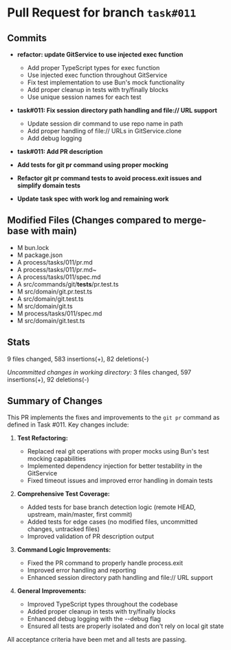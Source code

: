 # Pull Request for branch `task#011`

## Commits
- **refactor: update GitService to use injected exec function**
  - Add proper TypeScript types for exec function
  - Use injected exec function throughout GitService
  - Fix test implementation to use Bun's mock functionality
  - Add proper cleanup in tests with try/finally blocks
  - Use unique session names for each test

- **task#011: Fix session directory path handling and file:// URL support**
  - Update session dir command to use repo name in path
  - Add proper handling of file:// URLs in GitService.clone
  - Add debug logging

- **task#011: Add PR description**

- **Add tests for git pr command using proper mocking**

- **Refactor git pr command tests to avoid process.exit issues and simplify domain tests**

- **Update task spec with work log and remaining work**

## Modified Files (Changes compared to merge-base with main)
- M     bun.lock
- M     package.json
- A     process/tasks/011/pr.md
- A     process/tasks/011/pr.md~
- A     process/tasks/011/spec.md
- A     src/commands/git/__tests__/pr.test.ts
- M     src/domain/git.pr.test.ts
- A     src/domain/git.test.ts
- M     src/domain/git.ts
- M     process/tasks/011/spec.md
- M     src/domain/git.test.ts

## Stats
9 files changed, 583 insertions(+), 82 deletions(-)

_Uncommitted changes in working directory:_
3 files changed, 597 insertions(+), 92 deletions(-)

## Summary of Changes

This PR implements the fixes and improvements to the `git pr` command as defined in Task #011. Key changes include:

1. **Test Refactoring:**
   - Replaced real git operations with proper mocks using Bun's test mocking capabilities
   - Implemented dependency injection for better testability in the GitService
   - Fixed timeout issues and improved error handling in domain tests

2. **Comprehensive Test Coverage:**
   - Added tests for base branch detection logic (remote HEAD, upstream, main/master, first commit)
   - Added tests for edge cases (no modified files, uncommitted changes, untracked files)
   - Improved validation of PR description output

3. **Command Logic Improvements:**
   - Fixed the PR command to properly handle process.exit
   - Improved error handling and reporting
   - Enhanced session directory path handling and file:// URL support

4. **General Improvements:**
   - Improved TypeScript types throughout the codebase
   - Added proper cleanup in tests with try/finally blocks
   - Enhanced debug logging with the --debug flag
   - Ensured all tests are properly isolated and don't rely on local git state

All acceptance criteria have been met and all tests are passing.
